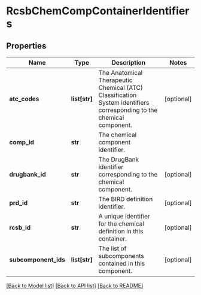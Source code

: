 # RcsbChemCompContainerIdentifiers

## Properties
Name | Type | Description | Notes
------------ | ------------- | ------------- | -------------
**atc_codes** | **list[str]** | The Anatomical Therapeutic Chemical (ATC) Classification System identifiers corresponding  to the chemical component. | [optional] 
**comp_id** | **str** | The chemical component identifier. | 
**drugbank_id** | **str** | The DrugBank identifier corresponding to the chemical component. | [optional] 
**prd_id** | **str** | The BIRD definition identifier. | [optional] 
**rcsb_id** | **str** | A unique identifier for the chemical definition in this container. | [optional] 
**subcomponent_ids** | **list[str]** | The list of subcomponents contained in this component. | [optional] 

[[Back to Model list]](../README.md#documentation-for-models) [[Back to API list]](../README.md#documentation-for-api-endpoints) [[Back to README]](../README.md)

